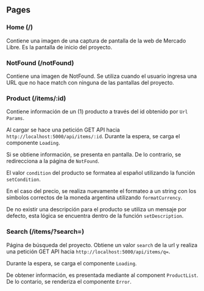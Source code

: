 ## Pages

### Home (/)

Contiene una imagen de una captura de pantalla de la web de Mercado Libre. Es la pantalla de inicio del proyecto.

### NotFound (/notFound)

Contiene una imagen de NotFound. Se utiliza cuando el usuario ingresa una URL que no hace match con ninguna de las pantallas del proyecto.

### Product (/items/:id)

Contiene información de un (1) producto a través del id obtenido por `Url Params`.

Al cargar se hace una petición GET API hacia `http://localhost:5000/api/items/:id`. Durante la espera, se carga el componente `Loading`.

Si se obtiene información, se presenta en pantalla. De lo contrario, se redirecciona a la página de `NotFound`.

El valor `condition` del producto se formatea al español utilizando la función `setCondition`.

En el caso del precio, se realiza nuevamente el formateo a un string con los símbolos correctos de la moneda argentina utilizando `formatCurrency`.

De no existir una descripción para el producto se utiliza un mensaje por defecto, esta lógica se encuentra dentro de la función `setDescription`.

### Search (/items/?search=)

Página de búsqueda del proyecto. Obtiene un valor `search` de la url y realiza una petición GET API hacia `http://localhost:5000/api/items/q=`.

Durante la espera, se carga el componente `Loading`.

De obtener información, es presentada mediante al component `ProductList`. De lo contario, se renderiza el componente `Error`.
